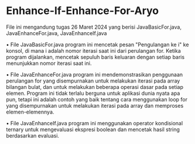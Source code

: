 # Enhance-If-Enhance-For-Aryo

File ini mengandung tugas 26 Maret 2024 yang berisi JavaBasicFor.java, JavaEnhanceFor.java, JavaEnhanceIf.java

• File JavaBasicFor.java
program ini mencetak pesan "Pengulangan ke i" ke konsol, di mana i adalah nomor iterasi saat ini dari perulangan for. Ketika program dijalankan, mencetak sepuluh baris keluaran dengan setiap baris menunjukkan nomor iterasi saat ini.

• File JavaEnhanceFor.java
program ini mendemonstrasikan penggunaan perulangan for yang disempurnakan untuk melakukan iterasi pada array bilangan bulat, dan untuk melakukan beberapa operasi dasar pada setiap elemen. Program ini tidak terlalu berguna untuk aplikasi dunia nyata apa pun, tetapi ini adalah contoh yang baik tentang cara menggunakan loop for yang disempurnakan untuk melakukan iterasi pada array dan memproses elemen-elemennya.

• File JavaEnhanceIf.java
program ini menggunakan operator kondisional ternary untuk mengevaluasi ekspresi boolean dan mencetak hasil string berdasarkan evaluasi.
